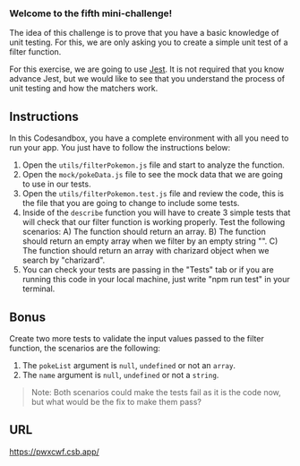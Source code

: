 ### Welcome to the fifth mini-challenge!

The idea of this challenge is to prove that you have a basic knowledge of unit testing. For this, we are only asking you to create a simple unit test of a filter function.

For this exercise, we are going to use [Jest](https://jestjs.io/docs/en/getting-started). It is not required that you know advance Jest, but we would like to see that you understand the process of unit testing and how the matchers work.

## Instructions

In this Codesandbox, you have a complete environment with all you need to run your app. You just have to follow the instructions below:

1. Open the `utils/filterPokemon.js` file and start to analyze the function.
2. Open the `mock/pokeData.js` file to see the mock data that we are going to use in our tests.
3. Open the `utils/filterPokemon.test.js` file and review the code, this is the file that you are going to change to include some tests.
4. Inside of the `describe` function you will have to create 3 simple tests that will check that our filter function is working properly. Test the following scenarios:
   A) The function should return an array.
   B) The function should return an empty array when we filter by an empty string "".
   C) The function should return an array with charizard object when we search by "charizard".
5. You can check your tests are passing in the "Tests" tab or if you are running this code in your local machine, just write "npm run test" in your terminal.

## Bonus

Create two more tests to validate the input values passed to the filter function, the scenarios are the following:

1. The `pokeList` argument is `null`, `undefined` or not an `array`.
2. The `name` argument is `null`, `undefined` or not a `string`.

> Note: Both scenarios could make the tests fail as it is the code now, but what would be the fix to make them pass?

## URL
 https://pwxcwf.csb.app/
